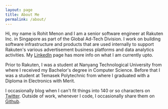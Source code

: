 ```yaml
---
layout: page
title: About Me
permalink: /about/
---
```


Hi, my name is Rohit Menon and I am a senior software engineer at Rakuten Inc. in Singapore as part of the Global Ad-Tech Division. I work on building software infrastructure and products that are used internally to support Rakuten's various advertisement business platforms and data analytics activities. My [LinkedIn](https://www.linkedin.com/in/rohitsm) page has more info on what I am currently upto.

Prior to Rakuten, I was a student at Nanyang Technological University from where I received my Bachelor's degree in Computer Science. Before that I was a student at Temasek Polytechnic from where I graduated with a Diploma in Electronics with Merit.

I occasionally blog when I can't fit things into 140 or so characters on [Twitter](https://twitter.com/rohitsm). Outside of work, whenever I code, I occasionally share them on [Github](https://github.com/rohitsm).
